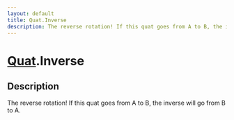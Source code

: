 ```yaml
---
layout: default
title: Quat.Inverse
description: The reverse rotation! If this quat goes from A to B, the inverse will go from B to A.
---
```

# [Quat]({{site.url}}/Pages/Reference/Quat.html).Inverse

## Description
The reverse rotation! If this quat goes from A to B, the
inverse will go from B to A.

